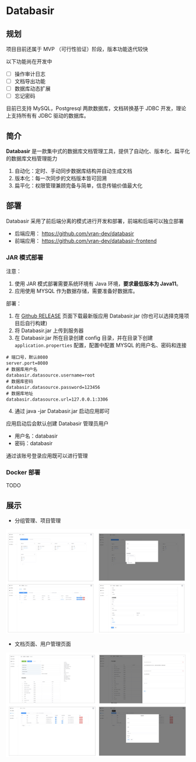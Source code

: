 # Databasir

## 规划
项目目前还属于 MVP （可行性验证）阶段，版本功能迭代较快

以下功能尚在开发中

- [ ] 操作审计日志
- [ ] 文档导出功能
- [ ] 数据库动态扩展
- [ ] 忘记密码

目前已支持 MySQL，Postgresql 两款数据库，文档转换基于 JDBC 开发，理论上支持所有有 JDBC 驱动的数据库。



## 简介

**Databasir** 是一款集中式的数据库文档管理工具，提供了自动化、版本化、扁平化的数据库文档管理能力

1. 自动化：定时、手动同步数据库结构并自动生成文档
2. 版本化：每一次同步的文档版本皆可回溯
3. 扁平化：权限管理兼顾完备与简单，信息传输价值最大化



## 部署

Databasir 采用了前后端分离的模式进行开发和部署，前端和后端可以独立部署

- 后端应用： https://github.com/vran-dev/databasir
- 前端应用： https://github.com/vran-dev/databasir-frontend

### JAR 模式部署

注意：

1. 使用 JAR 模式部署需要系统环境有 Java 环境，**要求最低版本为 Java11**。
2. 应用使用 MYSQL 作为数据存储，需要准备好数据库。

部署：
1. 在 [Github RELEASE](https://github.com/vran-dev/databasir/releases) 页面下载最新版应用 Databasir.jar (你也可以选择克隆项目后自行构建)
2. 将 Databasir.jar 上传到服务器
3. 在 Databasir.jar 所在目录创建 config 目录，并在目录下创建 `application.properties` 配置，配置中配置 MYSQL 的用户名、密码和连接

```properties
# 端口号，默认8080
server.port=8080
# 数据库用户名
databasir.datasource.username=root
# 数据库密码
databasir.datasource.password=123456
# 数据库地址
databasir.datasource.url=127.0.0.1:3306
```

4. 通过 java -jar Databasir.jar 启动应用即可

应用启动后会默认创建 Databasir 管理员用户

- 用户名：databasir
- 密码：databasir

通过该账号登录应用既可以进行管理

### Docker 部署

TODO

## 展示

- 分组管理、项目管理

![](README/a.jpg)

- 文档页面、用户管理页面

![](README/b.jpg)